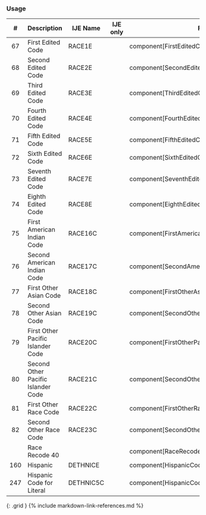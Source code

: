 ### Usage


| **#** |  **Description**   |  **IJE Name**   | IJE only |  **Field**  |  **Type**  | **Value Set**  |
| :---------: | ------------- | ------------ | :----------: |---------- | -------- | -------- |
| 67 | First Edited Code | RACE1E| |component[FirstEditedCode].value |  |  | 
| 68 | Second Edited Code | RACE2E| |component[SecondEditedCode].value | codeable | [RaceCodeVS] | 
| 69 | Third Edited Code | RACE3E| |component[ThirdEditedCode].value | codeable | [RaceCodeVS] | 
| 70 | Fourth Edited Code | RACE4E| |component[FourthEditedCode].value | codeable | [RaceCodeVS] | 
| 71 | Fifth Edited Code | RACE5E| |component[FifthEditedCode].value | codeable | [RaceCodeVS] | 
| 72 | Sixth Edited Code | RACE6E| |component[SixthEditedCode].value | codeable | [RaceCodeVS] | 
| 73 | Seventh Edited Code | RACE7E| |component[SeventhEditedCode].value | codeable | [RaceCodeVS] | 
| 74 | Eighth Edited Code | RACE8E| |component[EighthEditedCode].value | codeable | [RaceCodeVS] | 
| 75 | First American Indian Code | RACE16C| |component[FirstAmericanIndianCode].value | codeable | [RaceCodeVS] | 
| 76 | Second American Indian Code | RACE17C| |component[SecondAmericanIndianCode].value | codeable | [RaceCodeVS] | 
| 77 | First Other Asian Code | RACE18C| |component[FirstOtherAsianCode].value | codeable | [RaceCodeVS] | 
| 78 | Second Other Asian Code | RACE19C| |component[SecondOtherAsianCode].value | codeable | [RaceCodeVS] | 
| 79 | First Other Pacific Islander Code | RACE20C| |component[FirstOtherPacificIslanderCode].value | codeable | [RaceCodeVS] | 
| 80 | Second Other Pacific Islander Code | RACE21C| |component[SecondOtherPacificIslanderCode].value | codeable | [RaceCodeVS] | 
| 81 | First Other Race Code | RACE22C| |component[FirstOtherRaceCode].value | codeable | [RaceCodeVS] | 
| 82 | Second Other Race Code | RACE23C| |component[SecondOtherRaceCode].value | codeable | [RaceCodeVS] | 
| <NA> | Race Recode 40  | <NO IJE MAPPING>| |component[RaceRecode40].value | codeable | [RaceRecode40VS] | 
| 160 | Hispanic | DETHNICE | |component[HispanicCode].value | codeable | [HispanicOriginVS] | 
| 247 | Hispanic Code for Literal | DETHNIC5C| |component[HispanicCodeForLiteral].value | codeable | [HispanicOriginVS] | 
{: .grid }
{% include markdown-link-references.md %}
